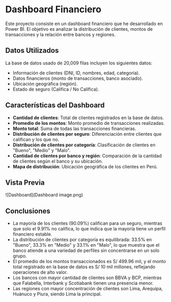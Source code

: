 # Dashboard Financiero

Este proyecto consiste en un dashboard financiero que he desarrollado en Power BI. El objetivo es analizar la distribución de clientes, montos de transacciones y la relación entre bancos y regiones.
## Datos Utilizados
La base de datos usado de 20,009 filas incluyen los siguientes datos:
- Información de clientes (DNI, ID, nombres, edad, categoría).
- Datos financieros (monto de transacciones, banco asociado).
- Ubicación geográfica (región).
- Estado de seguro (Califica / No Califica).

## Características del Dashboard
- **Cantidad de clientes**: Total de clientes registrados en la base de datos.
- **Promedio de los montos**: Monto promedio de transacciones realizadas.
- **Monto total**: Suma de todas las transacciones financieras.
- **Distribución de clientes por seguro**: Diferenciación entre clientes que califican y los que no.
- **Distribución de clientes por categoría**: Clasificación de clientes en "Bueno", "Medio" y "Malo".
- **Cantidad de clientes por banco y región**: Comparación de la cantidad de clientes según el banco y su ubicación.
- **Mapa de distribución**: Ubicación geográfica de los clientes en Perú.

##  Vista Previa
![Dashboard](Dashboard image.png)

## Conclusiones
- La mayoría de los clientes (90.09%) califican para un seguro, mientras que solo el 9.91% no califica, lo que indica que la mayoría tiene un perfil financiero estable.
- La distribución de clientes por categoría es equilibrada: 33.5% en "Bueno", 33.3% en "Medio" y 33.1% en "Malo", lo que muestra que el banco atiende a una variedad de perfiles sin concentrarse en un solo grupo.
- El promedio de los montos transaccionados es S/ 499.96 mil, y el monto total registrado en la base de datos es S/ 10 mil millones, reflejando operaciones de alto valor.
- Los bancos con mayor cantidad de clientes son BBVA y BCP, mientras que Falabella, Interbank y Scotiabank tienen una presencia menor.
- Las regiones con mayor concentración de clientes son Lima, Arequipa, Huánuco y Piura, siendo Lima la principal.
